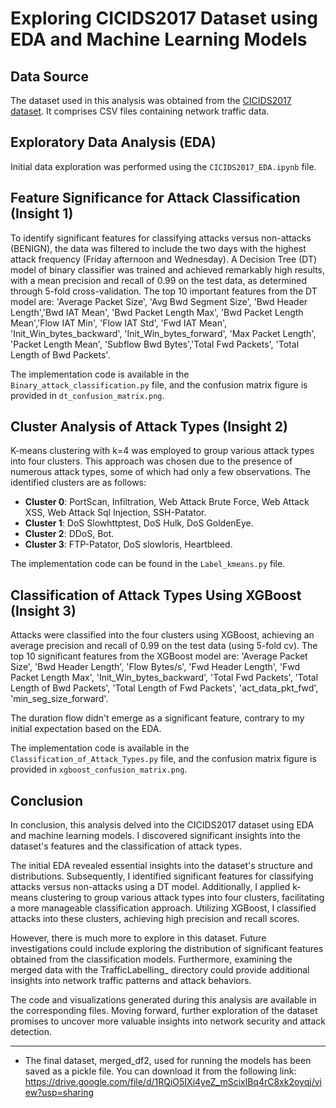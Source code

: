 # Exploring CICIDS2017 Dataset using EDA and Machine Learning Models

## Data Source
The dataset used in this analysis was obtained from the [CICIDS2017 dataset](https://www.unb.ca/cic/datasets/ids-2017.html). It comprises CSV files containing network traffic data.

## Exploratory Data Analysis (EDA)
Initial data exploration was performed using the `CICIDS2017_EDA.ipynb` file.

## Feature Significance for Attack Classification (Insight 1)
To identify significant features for classifying attacks versus non-attacks (BENIGN), the data was filtered to include the two days with the highest attack frequency (Friday afternoon and Wednesday). A Decision Tree (DT) model of binary classifier was trained and achieved remarkably high results, with a mean precision and recall of 0.99 on the test data, as determined through 5-fold cross-validation. The top 10 important features from the DT model are: 'Average Packet Size', 'Avg Bwd Segment Size', 'Bwd Header Length','Bwd IAT Mean', 'Bwd Packet Length Max', 'Bwd Packet Length Mean','Flow IAT Min', 'Flow IAT Std', 'Fwd IAT Mean', 'Init_Win_bytes_backward', 'Init_Win_bytes_forward', 'Max Packet Length', 'Packet Length Mean', 'Subflow Bwd Bytes','Total Fwd Packets', 'Total Length of Bwd Packets'. 

The implementation code is available in the `Binary_attack_classification.py` file, and the confusion matrix figure is provided in `dt_confusion_matrix.png`.

## Cluster Analysis of Attack Types (Insight 2)
K-means clustering with k=4 was employed to group various attack types into four clusters. This approach was chosen due to the presence of numerous attack types, some of which had only a few observations. The identified clusters are as follows:
- **Cluster 0**: PortScan, Infiltration, Web Attack Brute Force, Web Attack XSS, Web Attack Sql Injection, SSH-Patator. 
- **Cluster 1**: DoS Slowhttptest, DoS Hulk, DoS GoldenEye.
- **Cluster 2**: DDoS, Bot. 
- **Cluster 3**: FTP-Patator, DoS slowloris, Heartbleed.

The implementation code can be found in the `Label_kmeans.py` file.

## Classification of Attack Types Using XGBoost (Insight 3)
Attacks were classified into the four clusters using XGBoost, achieving an average precision and recall of 0.99 on the test data (using 5-fold cv). The top 10 significant features from the XGBoost model are: 'Average Packet Size', 'Bwd Header Length', 'Flow Bytes/s', 'Fwd Header Length', 'Fwd Packet Length Max', 'Init_Win_bytes_backward', 'Total Fwd Packets', 'Total Length of Bwd Packets', 'Total Length of Fwd Packets', 'act_data_pkt_fwd', 'min_seg_size_forward'. 

The duration flow didn't emerge as a significant feature, contrary to my initial expectation based on the EDA.

The implementation code is available in the `Classification_of_Attack_Types.py` file, and the confusion matrix figure is provided in `xgboost_confusion_matrix.png`.

## Conclusion
In conclusion, this analysis delved into the CICIDS2017 dataset using EDA and machine learning models. I discovered significant insights into the dataset's features and the classification of attack types.

The initial EDA revealed essential insights into the dataset's structure and distributions. Subsequently, I identified significant features for classifying attacks versus non-attacks using a DT model. Additionally, I applied k-means clustering to group various attack types into four clusters, facilitating a more manageable classification approach. Utilizing XGBoost, I classified attacks into these clusters, achieving high precision and recall scores.

However, there is much more to explore in this dataset. Future investigations could include exploring the distribution of significant features obtained from the classification models. Furthermore, examining the merged data with the TrafficLabelling_ directory could provide additional insights into network traffic patterns and attack behaviors.

The code and visualizations generated during this analysis are available in the corresponding files. Moving forward, further exploration of the dataset promises to uncover more valuable insights into network security and attack detection.

___________________________________________________________________________________________________________________________________________

* The final dataset, merged_df2, used for running the models has been saved as a pickle file. You can download it from the following link: https://drive.google.com/file/d/1RQiO5IXi4yeZ_mScixlBq4rC8xk2oyqj/view?usp=sharing 


